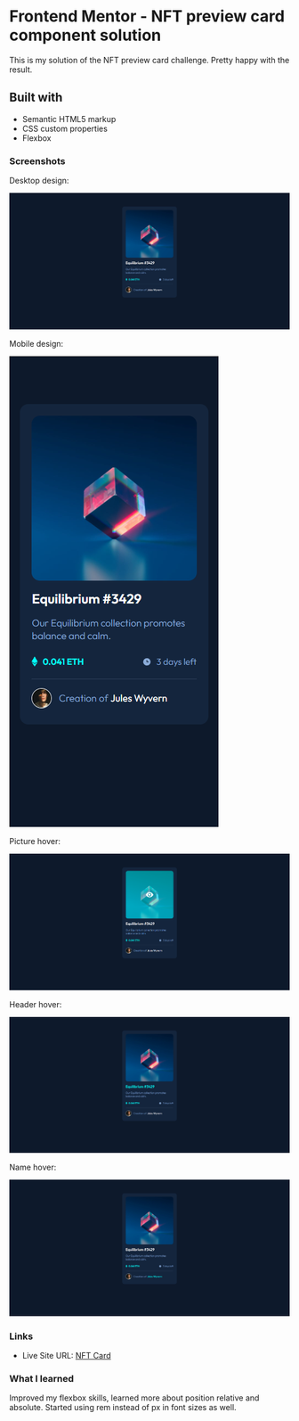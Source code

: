 # Frontend Mentor - NFT preview card component solution

This is my solution of the NFT preview card challenge. Pretty happy with the result.

## Built with

- Semantic HTML5 markup
- CSS custom properties
- Flexbox

### Screenshots

Desktop design:

![](./screenshots/desktop.png)

Mobile design:

![](./screenshots/mobile.png)

Picture hover: 

![](./screenshots/picture-hover.png)

Header hover: 

![](./screenshots/header-hover.png)

Name hover: 

![](./screenshots/name-hover.png)

### Links

- Live Site URL: [NFT Card](https://kacperoni.github.io/nft-preview-card-component-main/)

### What I learned
Improved my flexbox skills, learned more about position relative and absolute. Started using rem instead of px in font sizes as well.